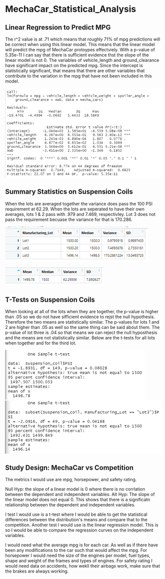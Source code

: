 # MechaCar_Statistical_Analysis

## Linear Regression to Predict MPG

The r^2 value is at .71 which means that roughly 71% of mpg predictions will be correct when using this linear model. This means that the linear model will predict the mpg of MechaCar protoypes effectviely. With a p-value of 5.35e-11 I can say that there is sufficient evidence thst the slope of the linear model is not 0. The variables of vehicle_length and ground_clearance have significant impact on the predicted mpg. Since the intercept is statistically significant, that means that there are other variables that contribute to the variation in the mpg that have not been included in this model. 

![multiple linear reg pic.PNG](https://github.com/JoelS-Pebbles/MechaCar_Statistical_Analysis/blob/main/multiple%20linear%20reg%20pic.PNG)

## Summary Statistics on Suspension Coils

When the lots are averaged together the variance does pass the 100 PSI requirement at 62.29. When the lots are seperated to have their own averages, lots 1 & 2 pass with .979 and 7.469, respectivley. Lot 3 does not pass the requirement becuase the variance for that is 170.286. 

![lot_summary.PNG](https://github.com/JoelS-Pebbles/MechaCar_Statistical_Analysis/blob/main/lot_summary.PNG)

![total summary.PNG](https://github.com/JoelS-Pebbles/MechaCar_Statistical_Analysis/blob/main/total%20summary.PNG)

## T-Tests on Suspension Coils

When looking at all of the lots when they are together, the p-value is higher than .05 so we do not have sifficient evidence to rejst the null hypothesis. Therefore the two means are statistically similar. The p-values for lots 1 and 2 are higher than .05 as well so the same thing can be said about them. The p-value of lot three is .04 so that means we can reject the null hyposthesis and the means are not statistically similar. Below are the t-tests for all lots when together and for the third lot. 

![all lots t-test.PNG](https://github.com/JoelS-Pebbles/MechaCar_Statistical_Analysis/blob/main/all%20lots%20t-test.PNG)
![lot three t-test.PNG](https://github.com/JoelS-Pebbles/MechaCar_Statistical_Analysis/blob/main/lot%20three%20t-test.PNG)

## Study Design: MechaCar vs Competition

The metrics I would use are mpg, horsepower, and safety rating. 

Null Hyp: the slope of a linear model is 0 where there is no corrlation between the dependent and independent variables. 
Alt Hyp: The slope of the linear model does not equal 0. This shows that there is a significatn relationship between the dependent and independent variables. 

I test I would use is a t-test where I would be able to get the statistical differences between the distribution's means and compare that to the competition. Another test I would use is the linear regression model. This is so I would be able to compare the regression curves on the independent variables. 

I would need what the average mpg is for each car. As well as if there have been any modifications to the car such that would affect the mpg. For horsepower I would need the size of the engines per model, fuel types, shape and weight of the frames and types of engines. For safety rating I would need data on accidents, how wekll their airbags work, make sure that the brakes are always working. 
